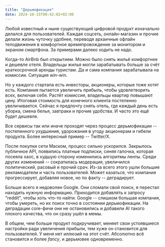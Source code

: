 ```yaml
---
title: "Дерьмофикация"
date: 2024-10-15T00:42:02+02:00
---
```


Любой известный и ныне существующий цифровой продукт изначально делался для пользователей. Каждая соцсеть, онлайн-магазин и прочие делали жизнь чуточку удобнее, переводя архаичные офлайн телодвижения в комфортное времяпровождение за монитором и экраном смартфона.
За примерами далеко ходить не надо.

Когда-то AirBnb был открытием. Можно было снять жильё комфортнее и дешевле отеля. Владельцы жилья могли зарабатывать больше за счёт краткосрочной аренды туристам. Да и сама компания зарабатывала на комиссии. Ситуация win-win.

Но у каждого стартапа есть инвесторы, акционеры, которые тоже хотят есть. Компания пытается увеличить прибыль, чтобы удовлетворить всех, включая себя. Растёт комиссия, владельцы квартир повышают цену. Итоговая стоимость для конечного клиента постепенно увеличивается. Сейчас я предпочту снять отель, где каждый день есть уборка, смена белья, завтраки и прочие удобства. И часто это ещё будет дешевле.

Все сервисы так или иначе проходят через процесс дерьмофикации -- постепенного ухудшения, удорожания в угоду акционерам и гибели продукта. Более интересный пример -- Twitter/X.

После покупки сети Маском, процесс сильно ускорился. Закрылось публичное API, появились платные подписки, синяя галочка, которая посеяла хаос, в худшую сторону изменились алгоритмы ленты. Среди других изменений -- сократилась модерация, увеличился политический, расовый и прочий срач. Из-за всего этого ушли большие рекламодатели и часть пользователей. Может казаться, что компания прогрессирует, добавляя новое, но по факту -- деградирует.

Больше всего я недоволен Google. Они сломали свой поиск, я перестал находить нужную информацию. Приходится добавлять к запросу "reddit", чтобы хоть что-то найти.
Google -- слишком большая компания, чтобы умереть, но их поиск точно в состоянии дерьмофикации. На деградации core-фичи они не остановились и добавили AI такого плохого качества, что он сразу ушёл в мемы.

В общем, чем больше продукт подкручивает, меняет свои устоявшиеся настройки ради увеличения прибыли, тем хуже он становится для пользователей.
У меня нет иллюзий на этот счёт. Абсолютно всё становится и более *fancy*, и дерьмовее одновременно.
